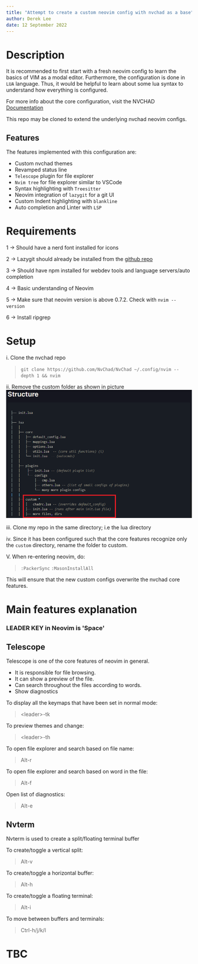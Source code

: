```yaml
---
title: "Attempt to create a custom neovim config with nvchad as a base"
author: Derek Lee
date: 12 September 2022
---
```

# Description

It is recommended to first start with a fresh neovim config to learn the basics of VIM as a modal editor.
Furthermore, the configuration is done in `LUA` language. Thus, it would be helpful to learn about some lua syntax to understand how everything is configured.

For more info about the core configuration, visit the NVCHAD [Documentation](https://nvchad.com/quickstart/install)

This repo may be cloned to extend the underlying nvchad neovim configs.

## Features

The features implemented with this configuration are:
- Custom nvchad themes
- Revamped status line
- `Telescope` plugin for file explorer
- `Nvim tree` for file explorer similar to VSCode
- Syntax highlighting with `Treesitter`
- Neovim integration of `lazygit` for a git UI
- Custom Indent highlighting with `blankline`
- Auto completion and Linter with `LSP`

# Requirements
1 -> Should have a nerd font installed for icons

2 -> Lazygit should already be installed from the [github repo](https://github.com/jesseduffield/lazygit)

3 -> Should have npm installed for webdev tools and language servers/auto completion

4 -> Basic understanding of Neovim

5 -> Make sure that neovim version is above 0.7.2. Check with `nvim --version`

6 -> Install ripgrep

# Setup
i. Clone the nvchad repo
> `git clone https://github.com/NvChad/NvChad ~/.config/nvim --depth 1 && nvim`

ii. Remove the custom folder as shown in picture
![File structure](SS/file_structure.png)

iii. Clone my repo in the same directory; i.e the lua directory

iv. Since it has been configured such that the core features recognize only the `custom` directory, rename the folder to custom.

V. When re-entering neovim, do:
> `:PackerSync`
> `:MasonInstallAll`

This will ensure that the new custom configs overwrite the nvchad core features.

# Main features explanation

### LEADER KEY in Neovim is 'Space'

## Telescope
Telescope is one of the core features of neovim in general. 
- It is responsible for file browsing. 
- It can show a preview of the file.
- Can search throughout the files according to words.
- Show diagnostics

To display all the keymaps that have been set in normal mode:
> \<leader\>-tk

To preview themes and change:
> \<leader\>-th

To open file explorer and search based on file name:
> Alt-r

To open file explorer and search based on word in the file:
> Alt-f

Open list of diagnostics:
> Alt-e

## Nvterm
Nvterm is used to create a split/floating terminal buffer

To create/toggle a vertical split:
> Alt-v

To create/toggle a horizontal buffer:
> Alt-h

To create/toggle a floating terminal:
> Alt-i

To move between buffers and terminals:
> Ctrl-h/j/k/l

# TBC
